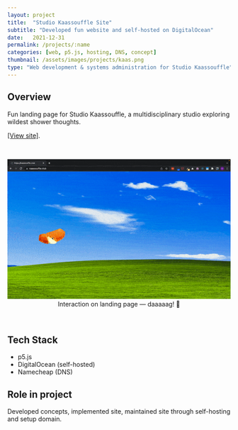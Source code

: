 ```yaml
---
layout: project
title:  "Studio Kaassouffle Site"
subtitle: "Developed fun website and self-hosted on DigitalOcean"
date:   2021-12-31
permalink: /projects/:name
categories: [web, p5.js, hosting, DNS, concept]
thumbnail: /assets/images/projects/kaas.png
type: "Web development & systems administration for Studio Kaassouffle"
---
```


## Overview
Fun landing page for Studio Kaassouffle, a multidisciplinary studio exploring wildest shower thoughts.

<a href="https://kaassouffle.club/" target="_blank">[View site]</a>.

<br/>
<p align="center">
<img src="/assets/images/projects/kaassouffle-landing.gif" alt="Screenshot of Empower site" title="Screenshot of empower" width="800px" />
<br/>
Interaction on landing page — daaaaag! 👋
</p>

<br/>

## Tech Stack
 - p5.js
 - DigitalOcean (self-hosted)
 - Namecheap (DNS)

## Role in project
Developed concepts, implemented site, maintained site through self-hosting and setup domain.

<!-- <a href="https://github.com/kwansupp/room-bot" target="_blank">[Repo]</a> -->
